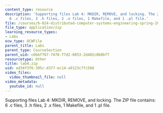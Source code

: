 ```yaml
---
content_type: resource
description: 'Supporting files Lab 4: MKDIR, REMOVE, and locking. The ZIP file contains:
  6 .c files, 3 .h files, 2 .x files, 1 Makefile, and 1 .pl file.'
file: /courses/6-824-distributed-computer-systems-engineering-spring-2006/ed34f3f6395cd377ec14a9123c7fc50d_lab4.zip
file_type: application/zip
learning_resource_types:
- Labs
ocw_type: OCWFile
parent_title: Labs
parent_type: CourseSection
parent_uid: c6bbff67-7478-f7d2-6053-2d402c0b0bf7
resourcetype: Other
title: lab4.zip
uid: ed34f3f6-395c-d377-ec14-a9123c7fc50d
video_files:
  video_thumbnail_file: null
video_metadata:
  youtube_id: null
---
```

Supporting files Lab 4: MKDIR, REMOVE, and locking. The ZIP file contains: 6 .c files, 3 .h files, 2 .x files, 1 Makefile, and 1 .pl file.